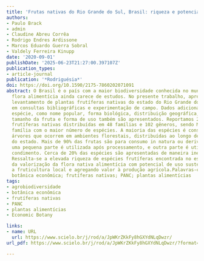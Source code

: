 ```yaml
---
title: 'Frutas nativas do Rio Grande do Sul, Brasil: riqueza e potencial alimentício'
authors:
- Paulo Brack
- admin
- Claudine Abreu Corrêa
- Rodrigo Endres Ardissone
- Marcos Eduardo Guerra Sobral
- Valdely Ferreira Kinupp
date: '2020-09-01'
publishDate: '2025-06-23T21:27:00.397107Z'
publication_types:
- article-journal
publication: '*Rodriguésia*'
doi: https://doi.org/10.1590/2175-7860202071091
abstract: O Brasil é o país com a maior biodiversidade conhecida no mundo, mas sua
  flora alimentícia ainda carece de estudos. No presente trabalho, apresentamos um
  levantamento de plantas frutíferas nativas do estado do Rio Grande do Sul com base
  em consultas bibliográficas e experimentação de campo. Dados adicionais de cada
  espécie, como nome popular, forma biológica, distribuição geográfica, hábitat, fenologia,
  tamanho da fruta e forma de uso também são apresentados. Reportamos 213 espécies
  frutíferas nativas distribuídas em 48 famílias e 102 gêneros, sendo Myrtaceae a
  família com o maior número de espécies. A maioria das espécies é constituída por
  árvores que ocorrem em ambientes florestais, distribuídas ao longo de todo território
  do estado. Mais de 90% das frutas são para consumo in natura ou derivados, enquanto
  uma pequena parte é utilizada após processamento, e outra parte é utilizada como
  condimento. Cerca de 20% das espécies são apresentadas de maneira inédita como frutíferas.
  Ressalta-se a elevada riqueza de espécies frutíferas encontrada no estado e a importância
  da valorização da flora nativa alimentícia com potencial de uso sustentável, incrementando
  a fruticultura local e agregando valor à produção agrícola.Palavras-chave:agrobiodiversidade;
  botânica econômica; frutíferas nativas; PANC; plantas alimentícias
tags:
- agrobiodiversidade
- botânica econômica
- frutíferas nativas
- PANC
- plantas alimentícias
- Economic Botany

links:
- name: URL
  url: https://www.scielo.br/j/rod/a/JpWKrZKkFy8hGXYdNLqDwzr/
url_pdf: https://www.scielo.br/j/rod/a/JpWKrZKkFy8hGXYdNLqDwzr/?format=pdf&lang=pt

---
```

